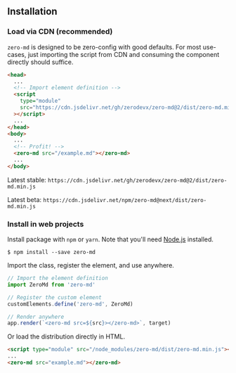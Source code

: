 ## Installation

### Load via CDN (recommended)

`zero-md` is designed to be zero-config with good defaults. For most use-cases, just importing the
script from CDN and consuming the component directly should suffice.

```html
<head>
  ...
  <!-- Import element definition -->
  <script
    type="module"
    src="https://cdn.jsdelivr.net/gh/zerodevx/zero-md@2/dist/zero-md.min.js"
  ></script>
  ...
</head>
<body>
  ...
  <!-- Profit! -->
  <zero-md src="/example.md"></zero-md>
  ...
</body>
```

Latest stable: `https://cdn.jsdelivr.net/gh/zerodevx/zero-md@2/dist/zero-md.min.js`

Latest beta: `https://cdn.jsdelivr.net/npm/zero-md@next/dist/zero-md.min.js`

### Install in web projects

Install package with `npm` or `yarn`. Note that you'll need [Node.js](https://nodejs.org/)
installed.

```
$ npm install --save zero-md
```

Import the class, register the element, and use anywhere.

```js
// Import the element definition
import ZeroMd from 'zero-md'

// Register the custom element
customElements.define('zero-md', ZeroMd)

// Render anywhere
app.render(`<zero-md src=${src}></zero-md>`, target)
```

Or load the distribution directly in HTML.

```html
<script type="module" src="/node_modules/zero-md/dist/zero-md.min.js"></script>
...
<zero-md src="example.md"></zero-md>
```

